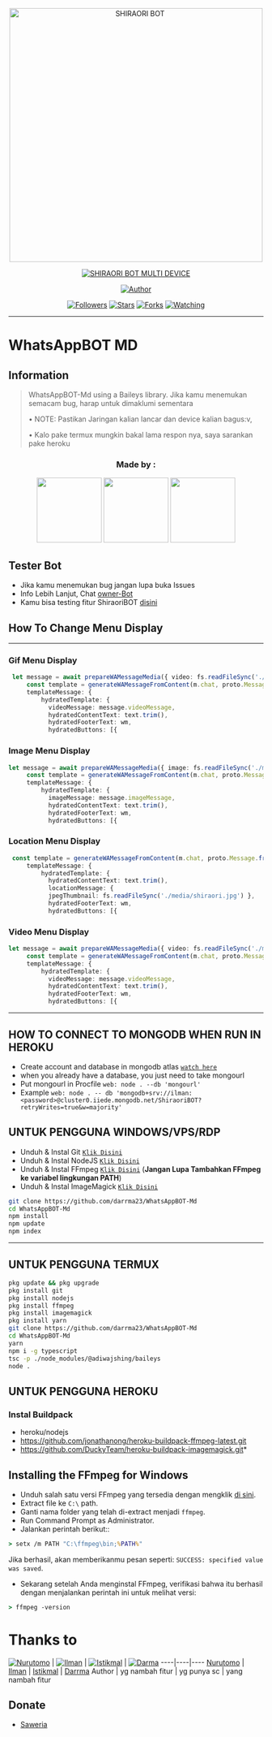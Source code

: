 <p align="center">
<img src="https://telegra.ph/file/06db0eb84b88d11d76e6a.jpg" alt="SHIRAORI BOT" width="500"/>


</p>
<p align="center">
<a href="#"><img title="SHIRAORI BOT MULTI DEVICE" src="https://img.shields.io/badge/SHIRAORI BOT MULTI DEVICE-green?colorA=%23ff0000&colorB=%23017e40&style=for-the-badge"></a>
</p>
<p align="center">
<a href="https://github.com/darrma23/WhatsAppBOT-Md"><img title="Author" src="https://img.shields.io/badge/Author-Darma-red.svg?style=for-the-badge&logo=github"></a>
</p>
<p align="center">
<a href="https://github.com/darrma23/WhatsAppBOT-Md"><img title="Followers" src="https://img.shields.io/github/followers/darrma23?color=blue&style=flat-square"></a>
<a href="https://github.com/darrma23/WhatsAppBOT-Md"><img title="Stars" src="https://img.shields.io/github/stars/darrma23/WhatsAppBOT-Md?color=red&style=flat-square"></a>
<a href="https://github.com/darrma23/WhatsAppBOT-Md/network/members"><img title="Forks" src="https://img.shields.io/github/forks/darrma23/WhatsAppBOT-Md?color=red&style=flat-square"></a>
<a href="https://github.com/darrma23/WhatsAppBOT-Md/watchers"><img title="Watching" src="https://img.shields.io/github/watchers/darrma23/WhatsAppBOT-Md?label=Watchers&color=blue&style=flat-square"></a>
</p>

---

# WhatsAppBOT MD

## Information
> WhatsAppBOT-Md using a Baileys library.
> Jika kamu menemukan semacam bug, harap untuk dimaklumi sementara
>
> • NOTE: Pastikan Jaringan kalian lancar dan device kalian bagus:v, 
> 
> • Kalo pake termux mungkin bakal lama respon nya, saya sarankan pake heroku

<h3 align="center">Made by :</h3>
<p align="center">
  <a href="https://github.com/ilmanhdyt"><img src="https://github.com/ilmanhdyt.png?size=128" height="128" width="128" /></a>
  <a href="https://github.com/BochilGaming"><img src="https://github.com/BochilGaming.png?size=128" height="128" width="128" /></a>
  <a href="https://github.com/BochilGaming"><img src="https://github.com/darrma23.png?size=128" height="128" width="128" /></a>
</p>

## Tester Bot
* Jika kamu menemukan bug jangan lupa buka Issues
* Info Lebih Lanjut, Chat [owner-Bot](https://wa.me/6283106733687)
* Kamu bisa testing fitur ShiraoriBOT [disini](https://wa.me/6281328552597?text=.menu)

## How To Change Menu Display
----
### Gif Menu Display
```ts
 let message = await prepareWAMessageMedia({ video: fs.readFileSync('./media/shiro.mp4'), gifPlayback: true }, { upload: conn.waUploadToServer })
     const template = generateWAMessageFromContent(m.chat, proto.Message.fromObject({
     templateMessage: {
         hydratedTemplate: {
           videoMessage: message.videoMessage,
           hydratedContentText: text.trim(),
           hydratedFooterText: wm,
           hydratedButtons: [{
```

### Image Menu Display
```ts
let message = await prepareWAMessageMedia({ image: fs.readFileSync('./media/shiraori.jpg')}, { upload: conn.waUploadToServer })
     const template = generateWAMessageFromContent(m.chat, proto.Message.fromObject({
     templateMessage: {
         hydratedTemplate: {
           imageMessage: message.imageMessage,
           hydratedContentText: text.trim(),
           hydratedFooterText: wm,
           hydratedButtons: [{
```

### Location Menu Display
```ts
 const template = generateWAMessageFromContent(m.chat, proto.Message.fromObject({
     templateMessage: {
         hydratedTemplate: {
           hydratedContentText: text.trim(),
           locationMessage: { 
           jpegThumbnail: fs.readFileSync('./media/shiraori.jpg') },
           hydratedFooterText: wm,
           hydratedButtons: [{       
```

### Video Menu Display
```ts
let message = await prepareWAMessageMedia({ video: fs.readFileSync('./media/shiro.mp4')}, { upload: conn.waUploadToServer })
     const template = generateWAMessageFromContent(m.chat, proto.Message.fromObject({
     templateMessage: {
         hydratedTemplate: {
           videoMessage: message.videoMessage,
           hydratedContentText: text.trim(),
           hydratedFooterText: wm,
           hydratedButtons: [{           	
```
----           


## HOW TO CONNECT TO MONGODB WHEN RUN IN HEROKU

* Create account and database in mongodb atlas [`watch here`](https://youtu.be/rPqRyYJmx2g)
* when you already have a database, you just need to take mongourl
* Put mongourl in Procfile `web: node . --db 'mongourl'`
* Example `web: node . -- db 'mongodb+srv://ilman:<password>@cluster0.iiede.mongodb.net/ShiraoriBOT?retryWrites=true&w=majority'`


## UNTUK PENGGUNA WINDOWS/VPS/RDP

* Unduh & Instal Git [`Klik Disini`](https://git-scm.com/downloads)
* Unduh & Instal NodeJS [`Klik Disini`](https://nodejs.org/en/download)
* Unduh & Instal FFmpeg [`Klik Disini`](https://ffmpeg.org/download.html) (**Jangan Lupa Tambahkan FFmpeg ke variabel lingkungan PATH**)
* Unduh & Instal ImageMagick [`Klik Disini`](https://imagemagick.org/script/download.php)

```bash
git clone https://github.com/darrma23/WhatsAppBOT-Md
cd WhatsAppBOT-Md
npm install
npm update
npm index
```

---------

## UNTUK PENGGUNA TERMUX
```bash
pkg update && pkg upgrade
pkg install git
pkg install nodejs
pkg install ffmpeg
pkg install imagemagick
pkg install yarn
git clone https://github.com/darrma23/WhatsAppBOT-Md
cd WhatsAppBOT-Md
yarn
npm i -g typescript
tsc -p ./node_modules/@adiwajshing/baileys
node .
```

## UNTUK PENGGUNA HEROKU

### Instal Buildpack
* heroku/nodejs
* https://github.com/jonathanong/heroku-buildpack-ffmpeg-latest.git
* https://github.com/DuckyTeam/heroku-buildpack-imagemagick.git*

## Installing the FFmpeg for Windows
* Unduh salah satu versi FFmpeg yang tersedia dengan mengklik [di sini](https://www.gyan.dev/ffmpeg/builds/).
* Extract file ke `C:\` path.
* Ganti nama folder yang telah di-extract menjadi `ffmpeg`.
* Run Command Prompt as Administrator.
* Jalankan perintah berikut::
```cmd
> setx /m PATH "C:\ffmpeg\bin;%PATH%"
```
Jika berhasil, akan memberikanmu pesan seperti: `SUCCESS: specified value was saved`.
* Sekarang setelah Anda menginstal FFmpeg, verifikasi bahwa itu berhasil dengan menjalankan perintah ini untuk melihat versi:
```cmd
> ffmpeg -version
```

# Thanks to
 [![Nurutomo](https://github.com/Nurutomo.png?size=150)](https://github.com/Nurutomo) | [![Ilman](https://github.com/ilmanhdyt.png?size=150)](https://github.com/ilmanhdyt) | [![Istikmal](https://github.com/BochilGaming.png?size=150)](https://github.com/BochilGaming) | [![Darma](https://github.com/darrma23.png?size=150)](https://github.com/darrma23)
----|----|----
[Nurutomo](https://github.com/Nurutomo) | [Ilman](https://github.com/ilmanhdyt) | [Istikmal](https://github.com/BochilGaming) | [Darrma](https://github.com/darrma23)
 Author | yg nambah fitur | yg punya sc | yang nambah fitur

## Donate
- [Saweria](https://saweria.co/darrma)
